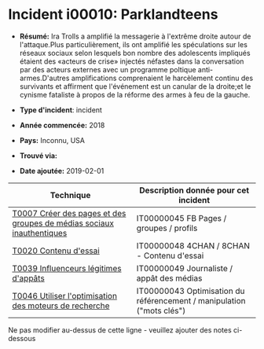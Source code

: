 # Incident i00010: Parklandteens

* **Résumé:** Ira Trolls a amplifié la messagerie à l'extrême droite autour de l'attaque.Plus particulièrement, ils ont amplifié les spéculations sur les réseaux sociaux selon lesquels bon nombre des adolescents impliqués étaient des «acteurs de crise» injectés néfastes dans la conversation par des acteurs externes avec un programme poltique anti-armes.D'autres amplifications comprenaient le harcèlement continu des survivants et affirment que l'événement est un canular de la droite;et le cynisme fataliste à propos de la réforme des armes à feu de la gauche.

* **Type d'incident**: incident

* **Année commencée:** 2018

* **Pays:** Inconnu, USA

* **Trouvé via:**

* **Date ajoutée:** 2019-02-01
 

|Technique |Description donnée pour cet incident |
|--------- |------------------------- |
|[T0007 Créer des pages et des groupes de médias sociaux inauthentiques](../../generated_pages/techniques/T0007.md) |IT00000045 FB Pages / groupes / profils ||[T0010 Cultiver les agents ignorants](../../generated_pages/techniques/T0010.md) |It00000044 cultiver, manipuler, exploiter les idiots utiles (Alex Jones ... entraîne des théories du complot; faux drapeaux, acteurs de crise) |
|[T0020 Contenu d'essai](../../generated_pages/techniques/T0020.md) |IT00000048 4CHAN / 8CHAN - Contenu d'essai |
|[T0039 Influenceurs légitimes d'appâts](../../generated_pages/techniques/T0039.md) |IT00000049 Journaliste / appât des médias |
|[T0046 Utiliser l'optimisation des moteurs de recherche](../../generated_pages/techniques/T0046.md) |IT00000043 Optimisation du référencement / manipulation ("mots clés") |


Ne pas modifier au-dessus de cette ligne - veuillez ajouter des notes ci-dessous